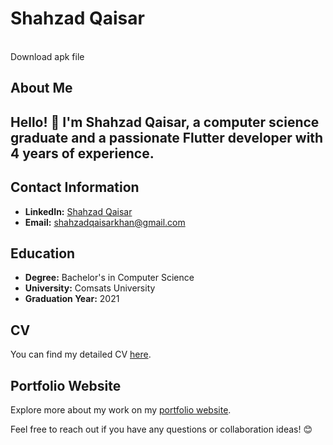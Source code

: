 
<p align="center">
     <h1>Shahzad Qaisar</h1>
     <br>
      Download apk file 

## About Me
<h2>Hello! 👋 I'm Shahzad Qaisar, a computer science graduate and a passionate Flutter developer with 4 years of experience.</h2>

## Contact Information
- **LinkedIn:** [Shahzad Qaisar]([https://www.linkedin.com/in/your-linkedin-profil](https://www.linkedin.com/in/shahzad-qaisar-k)e)
- **Email:** shahzadqaisarkhan@gmail.com

## Education
- **Degree:** Bachelor's in Computer Science
- **University:** Comsats University
- **Graduation Year:** 2021

## CV
You can find my detailed CV [here](shahzadqaisar.web.app).

## Portfolio Website
Explore more about my work on my [portfolio website](https://shahzadqaisar.web.app).

Feel free to reach out if you have any questions or collaboration ideas! 😊
